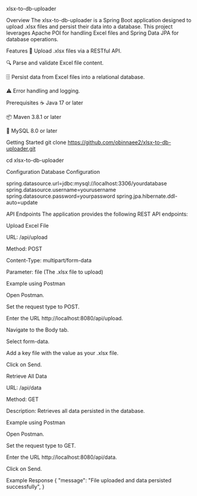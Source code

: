 xlsx-to-db-uploader

Overview
The xlsx-to-db-uploader is a Spring Boot application designed to upload .xlsx files and persist their data into a database. This project leverages Apache POI for handling Excel files and Spring Data JPA for database operations.

Features
📂 Upload .xlsx files via a RESTful API.

🔍 Parse and validate Excel file content.

🗄️ Persist data from Excel files into a relational database.

⚠️ Error handling and logging.

Prerequisites
☕ Java 17 or later

📦 Maven 3.8.1 or later

🐬 MySQL 8.0 or later

Getting Started
git clone https://github.com/obinnaee2/xlsx-to-db-uploader.git

cd xlsx-to-db-uploader

Configuration
Database Configuration

spring.datasource.url=jdbc:mysql://localhost:3306/yourdatabase
spring.datasource.username=yourusername
spring.datasource.password=yourpassword
spring.jpa.hibernate.ddl-auto=update

API Endpoints
The application provides the following REST API endpoints:

Upload Excel File

URL: /api/upload

Method: POST

Content-Type: multipart/form-data

Parameter: file (The .xlsx file to upload)

Example using Postman

Open Postman.

Set the request type to POST.

Enter the URL http://localhost:8080/api/upload.

Navigate to the Body tab.

Select form-data.

Add a key file with the value as your .xlsx file.

Click on Send.

Retrieve All Data

URL: /api/data

Method: GET

Description: Retrieves all data persisted in the database.

Example using Postman

Open Postman.

Set the request type to GET.

Enter the URL http://localhost:8080/api/data.

Click on Send.

Example Response
{
  "message": "File uploaded and data persisted successfully",
}






